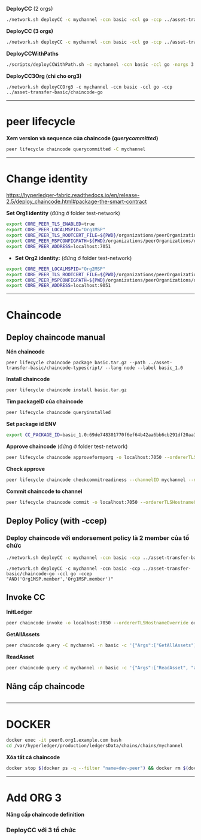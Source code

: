 
**DeployCC** (2 orgs)
```bash
./network.sh deployCC -c mychannel -ccn basic -ccl go -ccp ../asset-transfer-basic/chaincode-go
```

**DeployCC (3 orgs)**
```bash
./network.sh deployCC -c mychannel -ccn basic -ccl go -ccp ../asset-transfer-basic/chaincode-go -norgs 3
```
**DeployCCWithPaths**
```bash
./scripts/deployCCWithPath.sh -c mychannel -ccn basic -ccl go -norgs 3 -ccp ../asset-transfer-basic/chaincode-go-org1 -ccp ../asset-transfer-basic/chaincode-go-org2 -ccp ../asset-transfer-basic/chaincode-go-org3
```

**DeployCC3Org (chỉ cho org3)**
```
./network.sh deployCCOrg3 -c mychannel -ccn basic -ccl go -ccp ../asset-transfer-basic/chaincode-go
```
---
# peer lifecycle 

**Xem version và sequence của chaincode (*querycommitted*)**
```bash
peer lifecycle chaincode querycommitted -C mychannel
```
---
# Change identity
https://hyperledger-fabric.readthedocs.io/en/release-2.5/deploy_chaincode.html#package-the-smart-contract

**Set Org1 identity**
(đứng ở folder test-network)
```bash
export CORE_PEER_TLS_ENABLED=true
export CORE_PEER_LOCALMSPID="Org1MSP"
export CORE_PEER_TLS_ROOTCERT_FILE=${PWD}/organizations/peerOrganizations/org1.example.com/peers/peer0.org1.example.com/tls/ca.crt
export CORE_PEER_MSPCONFIGPATH=${PWD}/organizations/peerOrganizations/org1.example.com/users/Admin@org1.example.com/msp
export CORE_PEER_ADDRESS=localhost:7051
```

- **Set Org2 identity:**
(đứng ở folder test-network)
```bash
export CORE_PEER_LOCALMSPID="Org2MSP"
export CORE_PEER_TLS_ROOTCERT_FILE=${PWD}/organizations/peerOrganizations/org2.example.com/peers/peer0.org2.example.com/tls/ca.crt
export CORE_PEER_MSPCONFIGPATH=${PWD}/organizations/peerOrganizations/org2.example.com/users/Admin@org2.example.com/msp
export CORE_PEER_ADDRESS=localhost:9051
```
---
# Chaincode 

## Deploy chaincode manual

**Nén chaincode**
```
peer lifecycle chaincode package basic.tar.gz --path ../asset-transfer-basic/chaincode-typescript/ --lang node --label basic_1.0
```
**Install chaincode**
```bash
peer lifecycle chaincode install basic.tar.gz
```
**Tìm packageID của chaincode**
```bash
peer lifecycle chaincode queryinstalled
```
**Set package id ENV**
```bash
export CC_PACKAGE_ID=basic_1.0:69de748301770f6ef64b42aa6bb6cb291df20aa39542c3ef94008615704007f3
```
**Approve chaincode**
(đứng ở folder test-network)
```bash
peer lifecycle chaincode approveformyorg -o localhost:7050 --ordererTLSHostnameOverride orderer.example.com --channelID mychannel --name basic --version 1.0 --package-id $CC_PACKAGE_ID --sequence 1 --tls --cafile "${PWD}/organizations/ordererOrganizations/example.com/orderers/orderer.example.com/msp/tlscacerts/tlsca.example.com-cert.pem"
```

**Check approve**
```bash
peer lifecycle chaincode checkcommitreadiness --channelID mychannel --name basic --version 1.0 --sequence 1 --tls --cafile "${PWD}/organizations/ordererOrganizations/example.com/orderers/orderer.example.com/msp/tlscacerts/tlsca.example.com-cert.pem" --output json
```
**Commit chaincode to channel**
```bash
peer lifecycle chaincode commit -o localhost:7050 --ordererTLSHostnameOverride orderer.example.com --channelID mychannel --name basic --version 1.0 --sequence 1 --tls --cafile "${PWD}/organizations/ordererOrganizations/example.com/orderers/orderer.example.com/msp/tlscacerts/tlsca.example.com-cert.pem" --peerAddresses localhost:7051 --tlsRootCertFiles "${PWD}/organizations/peerOrganizations/org1.example.com/peers/peer0.org1.example.com/tls/ca.crt" --peerAddresses localhost:9051 --tlsRootCertFiles "${PWD}/organizations/peerOrganizations/org2.example.com/peers/peer0.org2.example.com/tls/ca.crt"
```

## Deploy Policy (with -ccep)

### Deploy chaincode với endorsement policy là 2 member của tổ chức
```bash
./network.sh deployCC -c mychannel -ccn basic -ccp ../asset-transfer-basic/chaincode-go -ccl go -ccep "OutOf(2,'Org1MSP.peer','Org1MSP.peer','Org1MSP.peer')"
```
```
./network.sh deployCC -c mychannel -ccn basic -ccp ../asset-transfer-basic/chaincode-go -ccl go -ccep "AND('Org1MSP.member','Org1MSP.member')"
```
## Invoke CC
**InitLedger**
```bash
peer chaincode invoke -o localhost:7050 --ordererTLSHostnameOverride orderer.example.com --tls --cafile "${PWD}/organizations/ordererOrganizations/example.com/orderers/orderer.example.com/msp/tlscacerts/tlsca.example.com-cert.pem" -C mychannel -n basic --peerAddresses localhost:7051 --tlsRootCertFiles "${PWD}/organizations/peerOrganizations/org1.example.com/peers/peer0.org1.example.com/tls/ca.crt" --peerAddresses localhost:9051 --tlsRootCertFiles "${PWD}/organizations/peerOrganizations/org2.example.com/peers/peer0.org2.example.com/tls/ca.crt" -c '{"function":"InitLedger","Args":[]}'
```

**GetAllAssets**
```bash
peer chaincode query -C mychannel -n basic -c '{"Args":["GetAllAssets"]}'
```

**ReadAsset**
```bash
peer chaincode query -C mychannel -n basic -c '{"Args":["ReadAsset", "asset1"]}'
```

## Nâng cấp chaincode
```bash

```
---
# DOCKER
```bash
docker exec -it peer0.org1.example.com bash
cd /var/hyperledger/production/ledgersData/chains/chains/mychannel
```

**Xóa tất cả chaincode**
```bash
docker stop $(docker ps -q --filter "name=dev-peer") && docker rm $(docker ps -aq --filter "name=dev-peer")
```
---
# Add ORG 3 

**Nâng cấp chaincode definition**

### DeployCC với 3 tổ chức 
```bash
```